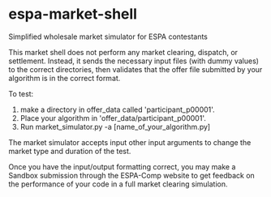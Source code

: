 # espa-market-shell
Simplified wholesale market simulator for ESPA contestants

This market shell does not perform any market clearing, dispatch,
or settlement. Instead, it sends the necessary input files (with
dummy values) to the correct directories, then validates that the
offer file submitted by your algorithm is in the correct format.

To test:

1. make a directory in offer_data called 'participant_p00001'.
2. Place your algorithm in 'offer_data/participant_p00001'.
3. Run market_simulator.py -a [name_of_your_algorithm.py]

The market simulator accepts input other input arguments to
change the market type and duration of the test.

Once you have the input/output formatting correct, you may make a
Sandbox submission through the ESPA-Comp website to get feedback
on the performance of your code in a full market clearing
simulation.
